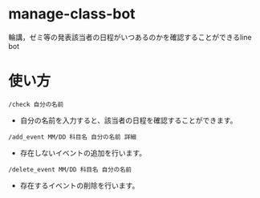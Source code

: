 # manage-class-bot
輪講，ゼミ等の発表該当者の日程がいつあるのかを確認することができるline bot

# 使い方

```line
/check 自分の名前
```
- 自分の名前を入力すると、該当者の日程を確認することができます。

```line
/add_event MM/DD 科目名 自分の名前 詳細
```
- 存在しないイベントの追加を行います。

```line
/delete_event MM/DD 科目名 自分の名前
```
- 存在するイベントの削除を行います。

